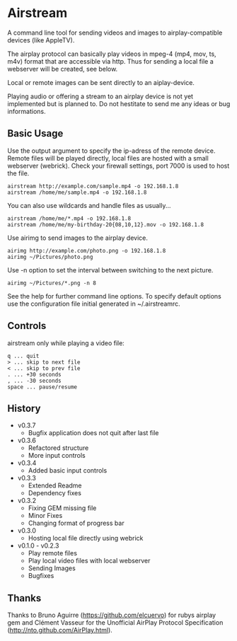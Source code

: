 # Airstream

A command line tool for sending videos and images to airplay-compatible devices
(like AppleTV).

The airplay protocol can basically play videos in mpeg-4 (mp4, mov, ts, m4v)
format that are accessible via http. Thus for sending a local file a webserver
will be created, see below.

Local or remote images can be sent directly to an aiplay-device.

Playing audio or offering a stream to an airplay device is not yet implemented
but is planned to. Do not hestitate to send me any ideas or bug informations.

## Basic Usage

Use the output argument to specify the ip-adress of the remote device. Remote
files will be played directly, local files are hosted with a small webserver
(webrick). Check your firewall settings, port 7000 is used to host the file.

```shell
airstream http://example.com/sample.mp4 -o 192.168.1.8
airstream /home/me/sample.mp4 -o 192.168.1.8
```
You can also use wildcards and handle files as usually...
```shell
airstream /home/me/*.mp4 -o 192.168.1.8
airstream /home/me/my-birthday-20{08,10,12}.mov -o 192.168.1.8
```
Use airimg to send images to the airplay device.
```shell
airimg http://example.com/photo.png -o 192.168.1.8
airimg ~/Pictures/photo.png
```
Use -n option to set the interval between switching to the next picture.
```shell
airimg ~/Pictures/*.png -n 8
```

See the help for further command line options. To specify default options
use the configuration file initial generated in ~/.airstreamrc.

## Controls

airstream only while playing a video file:
```
q ... quit
> ... skip to next file
< ... skip to prev file
. ... +30 seconds
, ... -30 seconds
space ... pause/resume
```

## History

- v0.3.7
  - Bugfix application does not quit after last file
- v0.3.6
  - Refactored structure
  - More input controls
- v0.3.4
  - Added basic input controls
- v0.3.3
  - Extended Readme
  - Dependency fixes
- v0.3.2
  - Fixing GEM missing file
  - Minor Fixes
  - Changing format of progress bar
- v0.3.0
  - Hosting local file directly using webrick
- v0.1.0 - v0.2.3
  - Play remote files
  - Play local video files with local webserver
  - Sending Images
  - Bugfixes

## Thanks

Thanks to Bruno Aguirre (https://github.com/elcuervo) for rubys airplay gem and
Clément Vasseur for the Unofficial AirPlay Protocol Specification
(http://nto.github.com/AirPlay.html).
